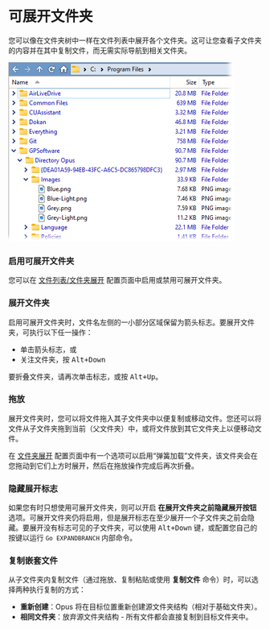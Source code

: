 # 可展开文件夹

您可以像在文件夹树中一样在文件列表中展开各个文件夹。这可让您查看子文件夹的内容并在其中复制文件，而无需实际导航到相关文件夹。

![](/Manual/images/media/13/expanded_folders.png)

### 启用可展开文件夹

您可以在 [文件列表/文件夹展开](/Manual/preferences/preferences_categories/file_displays/folder_expansion.zh.md) 配置页面中启用或禁用可展开文件夹。

### 展开文件夹

启用可展开文件夹时，文件名左侧的一小部分区域保留为箭头标志。要展开文件夹，可执行以下任一操作：

- 单击箭头标志，或
- 关注文件夹，按 <kbd>Alt+Down</kbd>

要折叠文件夹，请再次单击标志，或按 <kbd>Alt+Up</kbd>。

### 拖放

展开文件夹时，您可以将文件拖入其子文件夹中以便复制或移动文件。您还可以将文件从子文件夹拖到当前（父文件夹）中，或将文件放到其它文件夹上以便移动文件。

在 [文件夹展开](/Manual/preferences/preferences_categories/file_displays/folder_expansion.zh.md) 配置页面中有一个选项可以启用“弹簧加载”文件夹，该文件夹会在您拖动到它们上方时展开，然后在拖放操作完成后再次折叠。

### 隐藏展开标志

如果您有时只想使用可展开文件夹，则可以开启 **在展开文件夹之前隐藏展开按钮** 选项。可展开文件夹仍将启用，但是展开标志在至少展开一个子文件夹之前会隐藏。要展开没有标志可见的子文件夹，可以使用 <kbd>Alt+Down</kbd> 键，或配置您自己的按键以运行 `Go EXPANDBRANCH` 内部命令。

### 复制嵌套文件

从子文件夹内复制文件（通过拖放、复制粘贴或使用 **复制文件** 命令）时，可以选择两种执行复制的方式：

- **重新创建**：Opus 将在目标位置重新创建源文件夹结构（相对于基础文件夹）。
- **相同文件夹**：放弃源文件夹结构 - 所有文件都会直接复制到目标文件夹中。